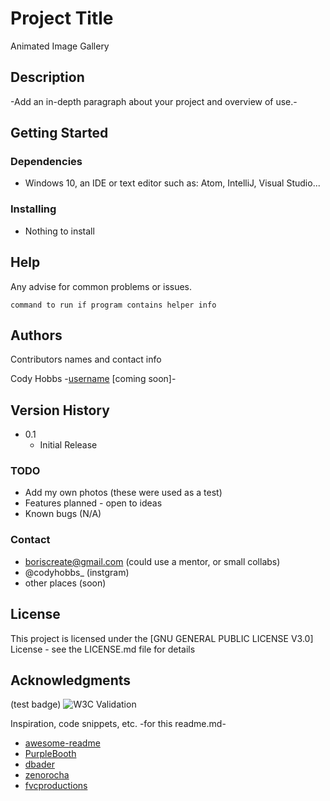 
# Project Title

Animated Image Gallery

## Description

-Add an in-depth paragraph about your project and overview of use.-

## Getting Started

### Dependencies

-   Windows 10, an IDE or text editor such as: Atom, IntelliJ, Visual Studio...

### Installing

-   Nothing to install

## Help

Any advise for common problems or issues.

    command to run if program contains helper info

## Authors

Contributors names and contact info

Cody Hobbs
-[username](site) [coming soon]-

## Version History

-   0.1
    -   Initial Release

### TODO
- Add my own photos (these were used as a test)
- Features planned - open to ideas
- Known bugs (N/A)

### Contact
- boriscreate@gmail.com (could use a mentor, or small collabs)
- @codyhobbs_ (instgram)
- other places (soon)

## License

This project is licensed under the [GNU GENERAL PUBLIC LICENSE V3.0] License - see the LICENSE.md file for details

## Acknowledgments
(test badge)
![W3C Validation](https://img.shields.io/w3c-validation/html?targetUrl=https%3A%2F%2Fvalidator.w3.org%2Fnu%2F%23textarea)

Inspiration, code snippets, etc.
-for this readme.md-

-  [awesome-readme](https://github.com/matiassingers/awesome-readme)
-  [PurpleBooth](https://gist.github.com/PurpleBooth/109311bb0361f32d87a2)
-  [dbader](https://github.com/dbader/readme-template)
-  [zenorocha](https://gist.github.com/zenorocha/4526327)
-  [fvcproductions](https://gist.github.com/fvcproductions/1bfc2d4aecb01a834b46)
